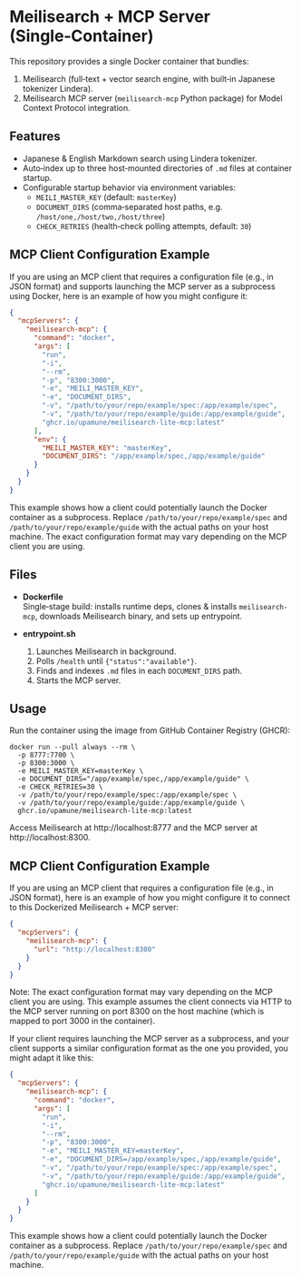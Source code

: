 # Meilisearch + MCP Server (Single‑Container)

This repository provides a single Docker container that bundles:

1. Meilisearch (full‑text + vector search engine, with built‑in Japanese tokenizer Lindera).  
2. Meilisearch MCP server (`meilisearch-mcp` Python package) for Model Context Protocol integration.

## Features

- Japanese & English Markdown search using Lindera tokenizer.  
- Auto‑index up to three host‑mounted directories of `.md` files at container startup.  
- Configurable startup behavior via environment variables:
  - `MEILI_MASTER_KEY` (default: `masterKey`)  
  - `DOCUMENT_DIRS` (comma‑separated host paths, e.g. `/host/one,/host/two,/host/three`)  
  - `CHECK_RETRIES` (health‑check polling attempts, default: `30`)

## MCP Client Configuration Example

If you are using an MCP client that requires a configuration file (e.g., in JSON format) and supports launching the MCP server as a subprocess using Docker, here is an example of how you might configure it:

```json
{
  "mcpServers": {
    "meilisearch-mcp": {
      "command": "docker",
      "args": [
        "run",
        "-i",
        "--rm",
        "-p", "8300:3000",
        "-e", "MEILI_MASTER_KEY",
        "-e", "DOCUMENT_DIRS",
        "-v", "/path/to/your/repo/example/spec:/app/example/spec",
        "-v", "/path/to/your/repo/example/guide:/app/example/guide",
        "ghcr.io/upamune/meilisearch-lite-mcp:latest"
      ],
      "env": {
        "MEILI_MASTER_KEY": "masterKey",
        "DOCUMENT_DIRS": "/app/example/spec,/app/example/guide"
      }
    }
  }
}
```
This example shows how a client could potentially launch the Docker container as a subprocess. Replace `/path/to/your/repo/example/spec` and `/path/to/your/repo/example/guide` with the actual paths on your host machine. The exact configuration format may vary depending on the MCP client you are using.

## Files

- **Dockerfile**  
  Single‑stage build: installs runtime deps, clones & installs `meilisearch-mcp`, downloads Meilisearch binary, and sets up entrypoint.

- **entrypoint.sh**  
  1. Launches Meilisearch in background.  
  2. Polls `/health` until `{"status":"available"}`.  
  3. Finds and indexes `.md` files in each `DOCUMENT_DIRS` path.  
  4. Starts the MCP server.

## Usage

Run the container using the image from GitHub Container Registry (GHCR):

    docker run --pull always --rm \
      -p 8777:7700 \
      -p 8300:3000 \
      -e MEILI_MASTER_KEY=masterKey \
      -e DOCUMENT_DIRS="/app/example/spec,/app/example/guide" \
      -e CHECK_RETRIES=30 \
      -v /path/to/your/repo/example/spec:/app/example/spec \
      -v /path/to/your/repo/example/guide:/app/example/guide \
      ghcr.io/upamune/meilisearch-lite-mcp:latest

Access Meilisearch at http://localhost:8777 and the MCP server at http://localhost:8300.

## MCP Client Configuration Example

If you are using an MCP client that requires a configuration file (e.g., in JSON format), here is an example of how you might configure it to connect to this Dockerized Meilisearch + MCP server:

```json
{
  "mcpServers": {
    "meilisearch-mcp": {
      "url": "http://localhost:8300"
    }
  }
}
```

Note: The exact configuration format may vary depending on the MCP client you are using. This example assumes the client connects via HTTP to the MCP server running on port 8300 on the host machine (which is mapped to port 3000 in the container).

If your client requires launching the MCP server as a subprocess, and your client supports a similar configuration format as the one you provided, you might adapt it like this:

```json
{
  "mcpServers": {
    "meilisearch-mcp": {
      "command": "docker",
      "args": [
        "run",
        "-i",
        "--rm",
        "-p", "8300:3000",
        "-e", "MEILI_MASTER_KEY=masterKey",
        "-e", "DOCUMENT_DIRS=/app/example/spec,/app/example/guide",
        "-v", "/path/to/your/repo/example/spec:/app/example/spec",
        "-v", "/path/to/your/repo/example/guide:/app/example/guide",
        "ghcr.io/upamune/meilisearch-lite-mcp:latest"
      ]
    }
  }
}
```
This example shows how a client could potentially launch the Docker container as a subprocess. Replace `/path/to/your/repo/example/spec` and `/path/to/your/repo/example/guide` with the actual paths on your host machine.